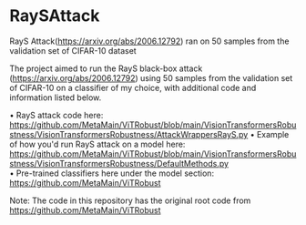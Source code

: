 # RaySAttack
RayS Attack(https://arxiv.org/abs/2006.12792) ran on 50 samples from the validation set of CIFAR-10 dataset

The project aimed to run the RayS black-box attack (https://arxiv.org/abs/2006.12792) using 50 samples from the validation set of CIFAR-10 on a classifier of my choice, with additional code and information listed below. 

  • RayS attack code here: https://github.com/MetaMain/ViTRobust/blob/main/VisionTransformersRobustness/VisionTransformersRobustness/AttackWrappersRayS.py 
  • Example of how you'd run RayS attack on a model here: https://github.com/MetaMain/ViTRobust/blob/main/VisionTransformersRobustness/VisionTransformersRobustness/DefaultMethods.py  
  • Pre-trained classifiers here under the model section: https://github.com/MetaMain/ViTRobust 

Note: The code in this repository has the original root code from https://github.com/MetaMain/ViTRobust
